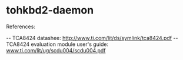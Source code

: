 tohkbd2-daemon
======



References:

-- TCA8424 datashee: http://www.ti.com/lit/ds/symlink/tca8424.pdf
-- TCA8424 evaluation module user's guide: www.ti.com/lit/ug/scdu004/scdu004.pdf
